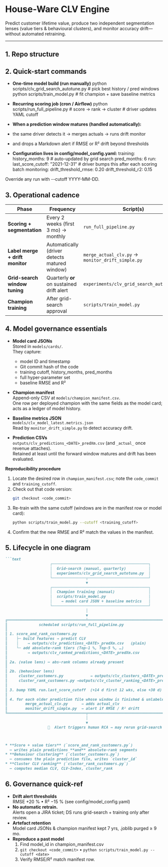 # House-Ware CLV Engine

Predict customer lifetime value, produce two independent segmentation lenses (value tiers & behavioural clusters), and monitor accuracy drift—without automated retraining.

---

## 1. Repo structure

## 2. Quick-start commands 

- **One-time model build (run manually)**
python scripts/clv_grid_search_autotune.py   # pick best history / pred windows
python scripts/train_model.py                # fit champion + save baseline metrics

- **Recurring scoring job (cron / Airflow)**
python scripts/run_full_pipeline.py          # score → rank → cluster
                                             # driver updates YAML cutoff

- **When a prediction window matures (handled automatically):**
-   the same driver detects it → merges actuals → runs drift monitor
-   and drops a Markdown alert if RMSE or R² drift beyond thresholds

- **Configuration lives in config/model_config.yaml:**
training:
  history_months: 9          # auto-updated by grid search
  pred_months:    6
run:
  last_score_cutoff: "2021-12-31"   # driver bumps this after each scoring batch
monitoring:
  drift_threshold_rmse: 0.20
  drift_threshold_r2:   0.15

Override any run with --cutoff YYYY-MM-DD.


## 3. Operational cadence

| Phase | Frequency | Script(s) | Key artefact |
|-------|-----------|-----------|--------------|
| **Scoring + segmentation** | Every 2 weeks (first 3 mo) → monthly | `run_full_pipeline.py` | `outputs/clv_predictions_<DATE>_predXm.csv` + cluster files |
| **Label merge + drift monitor** | Automatically (driver detects matured window) | `merge_actual_clv.py` → `monitor_drift_simple.py` | Markdown alert saved to `outputs/` |
| **Grid-search window tuning** | Quarterly **or** on sustained drift alert | `experiments/clv_grid_search_autotune.py` | Results CSV + heat-maps |
| **Champion training** | After grid-search approval | `scripts/train_model.py` | `.joblib` model, baseline metrics JSON, model-card JSON, updated champion manifest |


## 4. Model governance essentials

- **Model card JSONs**  
  Stored in `models/cards/`.  
  They capture:
  - model ID and timestamp
  - Git commit hash of the code
  - training cutoff, history_months, pred_months
  - full hyper-parameter set
  - baseline RMSE and R²

- **Champion manifest**  
  Append-only CSV at `models/champion_manifest.csv`.  
  One row per deployed champion with the same fields as the model card; acts as a ledger of model history.

- **Baseline metrics JSON**  
  `models/clv_model_latest.metrics.json`  
  Read by `monitor_drift_simple.py` to detect accuracy drift.

- **Prediction CSVs**  
  `outputs/clv_predictions_<DATE>_predXm.csv` (and `_actual_` once revenue attaches).  
  Retained at least until the forward window matures and drift has been evaluated.

**Reproducibility procedure**

1. Locate the desired row in `champion_manifest.csv`; note the `code_commit` and `training_cutoff`.
2. Check out that code version:
    ```bash
    git checkout <code_commit>
    ```
3. Re-train with the same cutoff (windows are in the manifest row or model card):
    ```bash
    python scripts/train_model.py --cutoff <training_cutoff>
    ```
4. Confirm that the new RMSE and R² match the values in the manifest.

## 5. Lifecycle in one diagram
```markdown
```text
                    ┌───────────────────────────────────────────┐
                    │  Grid-search (manual, quarterly)          │
                    │  experiments/clv_grid_search_autotune.py  │
                    └───────────────┬───────────────────────────┘
                                    ▼
                    ┌───────────────────────────────────────────┐
                    │  Champion training (manual)               │
                    │  scripts/train_model.py                   │
                    │    → model card JSON + baseline metrics   │
                    └───────────────────────────────────────────┘
                                    │
                                    ▼
╔═══════════════════════════════════╧═════════════════════════════════════════╗
║              scheduled scripts/run_full_pipeline.py                         ║
║                                                                             ║
║ 1. score_and_rank_customers.py                                              ║
║    ├─ build features → predict CLV                                          ║
║    │    → outputs/clv_predictions_<DATE>_predXm.csv   (plain)               ║
║    └─ add absolute-rank tiers (Top-1 %, Top-5 %, …)                         ║
║         → outputs/clv_ranked_predictions_<DATE>_predXm.csv                  ║
║                                                                             ║
║ 2a. (value lens) — abs-rank columns already present                         ║
║                                                                             ║
║ 2b. (behaviour lens)                                                        ║
║     cluster_customers.py            → outputs/clv_clusters_<DATE>_predXm.csv║
║     cluster_rank_customers.py →outputs/clv_cluster_ranking_<DATE>_predXm.csv║
║                                                                             ║
║ 3. bump YAML run.last_score_cutoff  (+14 d first 12 wks, else +30 d)        ║
║                                                                             ║
║ 4. for each older prediction file whose window is finished & unlabeled:     ║
║        merge_actual_clv.py      → adds actual_clv                           ║
║        monitor_drift_simple.py  → alert if RMSE / R² drift                  ║
╚═══════════════════════════════════╤═════════════════════════════════════════╝
                                    │
                                    ▼
                   🚨  Alert triggers human RCA → may rerun grid-search



* **Score + value tiers** (`score_and_rank_customers.py`)
  – writes plain predictions **and** absolute-rank segments
* **Behaviour clustering** (`cluster_customers.py`)
  – consumes the plain prediction file, writes `cluster_id`
* **Cluster CLV ranking** (`cluster_rank_customers.py`)
  – computes median CLV, CLV-Index, cluster_rank
```

## 6. Governance quick-ref

* **Drift alert thresholds**  
  RMSE +20 %  •  R² −15 %  (see config/model_config.yaml)
* **No automatic retrain.**  
  Alerts open a JIRA ticket; DS runs grid-search + training only after review.
* **Artefact retention**  
  Model card JSONs & champion manifest kept 7 yrs, .joblib purged ≥ 9 mo.
* **Reproduce a past model**  
  1. Find model_id in champion_manifest.csv  
  2. `git checkout <code_commit>` • `python scripts/train_model.py --cutoff <date>`  
  3. Verify RMSE/R² match manifest row.
